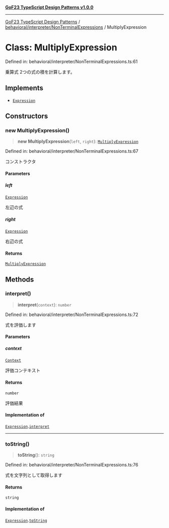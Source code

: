 [**GoF23 TypeScript Design Patterns v1.0.0**](../../../../README.md)

***

[GoF23 TypeScript Design Patterns](../../../../README.md) / [behavioral/interpreter/NonTerminalExpressions](../README.md) / MultiplyExpression

# Class: MultiplyExpression

Defined in: behavioral/interpreter/NonTerminalExpressions.ts:61

乗算式
2つの式の積を計算します。

## Implements

- [`Expression`](../../Expression/interfaces/Expression.md)

## Constructors

### new MultiplyExpression()

> **new MultiplyExpression**(`left`, `right`): [`MultiplyExpression`](MultiplyExpression.md)

Defined in: behavioral/interpreter/NonTerminalExpressions.ts:67

コンストラクタ

#### Parameters

##### left

[`Expression`](../../Expression/interfaces/Expression.md)

左辺の式

##### right

[`Expression`](../../Expression/interfaces/Expression.md)

右辺の式

#### Returns

[`MultiplyExpression`](MultiplyExpression.md)

## Methods

### interpret()

> **interpret**(`context`): `number`

Defined in: behavioral/interpreter/NonTerminalExpressions.ts:72

式を評価します

#### Parameters

##### context

[`Context`](../../Expression/classes/Context.md)

評価コンテキスト

#### Returns

`number`

評価結果

#### Implementation of

[`Expression`](../../Expression/interfaces/Expression.md).[`interpret`](../../Expression/interfaces/Expression.md#interpret)

***

### toString()

> **toString**(): `string`

Defined in: behavioral/interpreter/NonTerminalExpressions.ts:76

式を文字列として取得します

#### Returns

`string`

#### Implementation of

[`Expression`](../../Expression/interfaces/Expression.md).[`toString`](../../Expression/interfaces/Expression.md#tostring)
